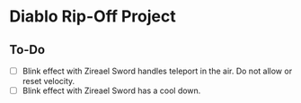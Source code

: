 # Diablo Rip-Off Project

## To-Do

* [ ] Blink effect with Zireael Sword handles teleport in the air. Do not allow or reset velocity.
* [ ] Blink effect with Zireael Sword has a cool down.
